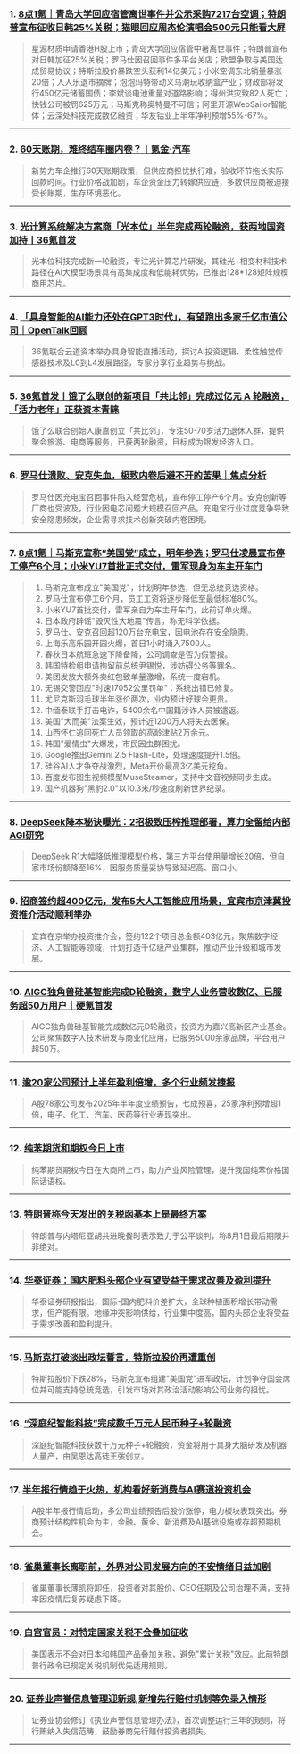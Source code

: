 ### 1. [8点1氪｜青岛大学回应宿管离世事件并公示采购7217台空调；特朗普宣布征收日韩25%关税；猫眼回应周杰伦演唱会500元只能看大屏](https://36kr.com/p/3369548209833985?f=rss)

> 星源材质申请香港H股上市；青岛大学回应宿管中暑离世事件；特朗普宣布对日韩加征25%关税；罗马仕因召回事件多平台关店；欧盟争取与美国达成贸易协议；特斯拉股价暴跌空头获利14亿美元；小米空调东北销量暴涨20倍；人人乐退市摘牌；泡泡玛特带动义乌潮玩收纳盒产业；财政部将发行450亿元储蓄国债；李斌谈电池重量对道路影响；得州洪灾致82人死亡；快钱公司被罚625万元；马斯克称奥特曼不可信；阿里开源WebSailor智能体；云深处科技完成数亿融资；华友钴业上半年净利预增55%-67%。

---


### 2. [60天账期，难终结车圈内卷？丨氪金·汽车](https://36kr.com/p/3368561494525705?f=rss)

> 新势力车企推行60天账期政策，但供应商担忧执行难，验收环节拖长实际回款时间。行业价格战加剧，车企资金压力转嫁供应链，多数供应商被迫接受长账期，生存环境恶化。

---


### 3. [光计算系统解决方案商「光本位」半年完成两轮融资，获两地国资加持丨36氪首发](https://36kr.com/p/3368264662025984?f=rss)

> 光本位科技完成新一轮融资，专注光计算芯片研发，其硅光+相变材料技术路径在AI大模型场景具有高集成度和低能耗优势，已推出128*128矩阵规模商用芯片。

---


### 4. [「具身智能的AI能力还处在GPT3时代」，有望跑出多家千亿市值公司｜OpenTalk回顾](https://36kr.com/p/3368428863391494?f=rss)

> 36氪联合云道资本举办具身智能直播活动，探讨AI投资逻辑、柔性触觉传感器技术及L0到L4发展路径，专家分享行业趋势与挑战。

---


### 5. [36氪首发丨饿了么联创的新项目「共比邻」完成过亿元 A 轮融资，「活力老年」正获资本青睐](https://36kr.com/p/3367140343711749?f=rss)

> 饿了么联合创始人康嘉创立「共比邻」，专注50-70岁活力退休人群，提供聚会旅游、电商等服务，已获两轮融资，目标成为银发经济入口。

---


### 6. [罗马仕溃败、安克失血，极致内卷后避不开的苦果｜焦点分析](https://36kr.com/p/3367635580241920?f=rss)

> 罗马仕因充电宝召回事件陷入经营危机，宣布停工停产6个月。安克创新等厂商也受波及，行业因电芯问题大规模召回产品。充电宝行业过度竞争导致安全隐患频发，企业需寻求技术创新突破内卷困境。

---


### 7. [8点1氪｜马斯克宣称“美国党”成立，明年参选；罗马仕凌晨宣布停工停产6个月；小米YU7首批正式交付，雷军现身为车主开车门](https://36kr.com/p/3368127424038921?f=rss)

> 1. 马斯克宣布成立"美国党"，计划明年参选，但无总统竞选资格。  
> 2. 罗马仕宣布停工6个月，员工工资将逐步降低至最低标准80%。  
> 3. 小米YU7首批交付，雷军亲自为车主开车门，此前订单火爆。  
> 4. 日本政府辟谣"毁灭性大地震"传言，称无科学依据。  
> 5. 罗马仕、安克召回超120万台充电宝，因电池存在安全隐患。  
> 6. 上海乐高乐园开园火爆，首日1小时涌入7500人。  
> 7. 春秋日本航班急速下降备降，公司调查是否为假警报。  
> 8. 韩国特检组申请拘留前总统尹锡悦，涉妨碍公务等罪名。  
> 9. 美团发放大额外卖红包致单量激增，系统一度宕机。  
> 10. 无锡交警回应"时速17052公里罚单"：系统出错已修复。  
> 11. 尤尼克斯羽毛球半年涨价两次，业内预计好球会更贵。  
> 12. 中缅泰联手打击电诈，5400余名中国籍涉诈人员被遣返。  
> 13. 美国"大而美"法案生效，预计近1200万人将失去医保。  
> 14. 山西怀仁追回死亡人员领取的高龄津贴2万余元。  
> 15. 韩国"爱情虫"大爆发，市民因虫群困扰。  
> 16. Google推出Gemini 2.5 Flash-Lite，处理速度提升1.5倍。  
> 17. 硅谷AI人才争夺战激烈，Meta开价最高3亿美元挖角。  
> 18. 百度发布图生视频模型MuseSteamer，支持中文音视频同步生成。  
> 19. 国产机器狗"黑豹2.0"以10.3米/秒速度刷新世界纪录。

---


### 8. [DeepSeek降本秘诀曝光：2招极致压榨推理部署，算力全留给内部AGI研究](https://36kr.com/p/3365449318172675?f=rss)

> DeepSeek R1大幅降低推理模型价格，第三方平台使用量增长20倍，但自家市场份额降至16%，因服务质量妥协导致延迟高、窗口小。

---


### 9. [招商签约超400亿元，发布5大人工智能应用场景，宜宾市京津冀投资推介活动顺利举办](https://36kr.com/p/3365403276920837?f=rss)

> 宜宾在京举办投资推介会，签约122个项目总金额403亿元，聚焦数字经济、人工智能等领域，计划打造千亿级产业集群，推动产业升级和城市发展。

---


### 10. [AIGC独角兽硅基智能完成D轮融资，数字人业务营收数亿、已服务超50万用户｜硬氪首发](https://36kr.com/p/3362675516901129?f=rss)

> AIGC独角兽硅基智能完成数亿元D轮融资，投资方为嘉兴高新区产业基金。公司聚焦数字人技术研发与商业化应用，已服务5000余家品牌，平台用户超50万。

---


### 11. [逾20家公司预计上半年盈利倍增，多个行业频发捷报](https://36kr.com/newsflashes/3369539957590018?f=rss)

> A股78家公司发布2025年半年度业绩预告，七成预喜，25家净利预增超1倍，电子、化工、汽车、医药等行业表现突出。

---


### 12. [纯苯期货和期权今日上市](https://36kr.com/newsflashes/3369538672412677?f=rss)

> 纯苯期货期权今日在大商所上市，助力产业风险管理，提升我国纯苯价格国际话语权。

---


### 13. [特朗普称今天发出的关税函基本上是最终方案](https://36kr.com/newsflashes/3369537763428355?f=rss)

> 特朗普与内塔尼亚胡共进晚餐时表示致力于公平谈判，称8月1日最后期限并非绝对。

---


### 14. [华泰证券：国内肥料头部企业有望受益于需求改善及盈利提升](https://36kr.com/newsflashes/3369532646262528?f=rss)

> 华泰证券研报指出，国际-国内肥料价差扩大，全球种植面积增长带动需求，但产能有限。地缘冲突影响供给，行业集中度高，国内头部企业将受益于需求改善和盈利提升。

---


### 15. [马斯克打破淡出政坛誓言，特斯拉股价再遭重创](https://36kr.com/newsflashes/3369531569768200?f=rss)

> 特斯拉股价下跌28%，马斯克宣布组建"美国党"进军政坛，计划争夺国会席位并可能支持总统竞选，引发市场对其政治活动影响公司业务的担忧。

---


### 16. [“深庭纪智能科技”完成数千万元人民币种⼦+轮融资](https://36kr.com/newsflashes/3368807367755528?f=rss)

> 深庭纪智能科技获数千万元种子+轮融资，资金将用于具身大脑研发及机器人量产，由吴恩达高徒王弢创立。

---


### 17. [半年报行情趋于火热，机构看好新消费与AI赛道投资机会](https://36kr.com/newsflashes/3369530543147014?f=rss)

> A股半年报行情启动，多公司业绩预告后股价涨停，电力板块表现突出。券商预计结构性机会为主，金融、黄金、新消费及AI基础设施或存超预期机会。

---


### 18. [雀巢董事长离职前，外界对公司发展方向的不安情绪日益加剧](https://36kr.com/newsflashes/3369007588361985?f=rss)

> 雀巢董事长薄凯将卸任，投资者对其股价、CEO任期及公司治理不满，支持率因疫情后复苏疑虑下降。

---


### 19. [白宫官员：对特定国家关税不会叠加征收](https://36kr.com/newsflashes/3369528693245958?f=rss)

> 美国表示不会对日本和韩国产品叠加关税，避免"累计关税"效应。此前特朗普行政令已规定关税机制优先适用规则。

---


### 20. [证券业声誉信息管理迎新规,新增先行赔付机制等免录入情形](https://36kr.com/newsflashes/3369529269880580?f=rss)

> 证券业协会修订《执业声誉信息管理办法》，首次调整运行三年的规则，将行贿纳入失信范畴，鼓励券商先行赔付投资者损失。

---

